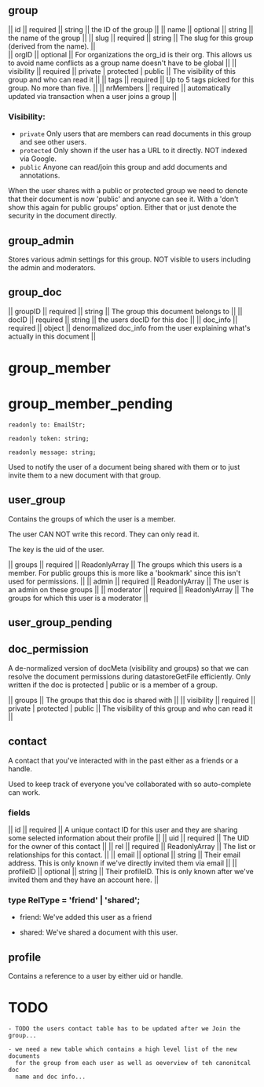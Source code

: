 
## group

|| id || required || string || the ID of the group ||
|| name || optional || string || the name of the group ||
|| slug || required || string ||  The slug for this group (derived from the name). ||   
|| orgID || optional || For organizations the org_id is their org.  This allows us to avoid name conflicts as a group name doesn't have to be global ||
|| visibility || required || private | protected | public || The visibility of this group and who can read it ||
|| tags || required || Up to 5 tags picked for this group.  No more than five. || 
|| nrMembers || required || automatically updated via transaction when a user joins a group ||

### Visibility:

- ```private``` Only users that are members can read documents in this group and see other users.
- ```protected``` Only shown if the user has a URL to it directly.  NOT indexed via Google.
- ```public``` Anyone can read/join this group and add documents and annotations.

When the user shares with a public or protected group we need to denote that their
document is now 'public' and anyone can see it.  With a 'don't show this again 
for public groups' option.  Either that or just denote the security in the 
document directly.

## group_admin 

Stores various admin settings for this group.  NOT visible to users including the 
admin and moderators.

## group_doc

|| groupID || required || string || The group this document belongs to ||
|| docID || required || string || the users docID for this doc ||
|| doc_info || required || object || denormalized doc_info from the user explaining what's actually in this document || 

# group_member



# group_member_pending

    readonly to: EmailStr;

    readonly token: string;

    readonly message: string;

Used to notify the user of a document being shared with them or to just invite
them to a new document with that group.

## user_group

Contains the groups of which the user is a member.

The user CAN NOT write this record. They can only read it.

The key is the uid of the user. 

|| groups || required || ReadonlyArray<GroupIDStr> || The groups which this users is a member. For public groups this is more like a 'bookmark' since this isn't used for permissions. ||
|| admin || required  || ReadonlyArray<GroupIDStr> || The user is an admin on these groups ||
|| moderator || required  || ReadonlyArray<GroupIDStr> || The groups for which this user is a moderator ||

## user_group_pending

## doc_permission

A de-normalized version of docMeta (visibility and groups) so that we can
resolve the document permissions during datastoreGetFile efficiently.  Only
written if the doc is protected | public or is a member of a group.

|| groups || The groups that this doc is shared with || 
|| visibility || required || private | protected | public || The visibility of this group and who can read it ||
                                                    


## contact

A contact that you've interacted with in the past either as a friends or a handle. 

Used to keep track of everyone you've collaborated with so auto-complete can work.

### fields

|| id || required || A unique contact ID for this user and they are sharing some selected information about their profile ||
|| uid || required || The UID for the owner of this contact ||
|| rel || required || ReadonlyArray<RelType> || The list or relationships for this contact. ||
|| email || optional || string || Their email address.  This is only known if we've directly invited them via email ||
|| profileID || optional || string || Their profileID.  This is only known after we've invited them and they have an account here. ||
 
### type RelType = 'friend' | 'shared';

- friend: We've added this user as a friend

- shared: We've shared a document with this user.

## profile 

Contains a reference to a user by either uid or handle.


# TODO
    - TODO the users contact table has to be updated after we Join the group... 

    - we need a new table which contains a high level list of the new documents 
      for the group from each user as well as oeverview of teh canonitcal doc 
      name and doc info... 
